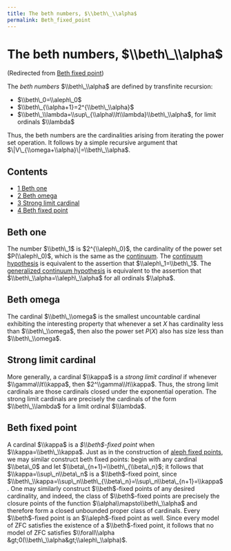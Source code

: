 ```yaml
---
title: The beth numbers, $\\beth\_\\alpha$
permalink: Beth_fixed_point
---
```

# The beth numbers, $\\beth\_\\alpha$






(Redirected from [Beth fixed
point](/index.php?title=Beth_fixed_point&redirect=no "Beth fixed point"))






The *beth numbers* $\\beth\_\\alpha$ are defined by transfinite
recursion:

-   $\\beth\_0=\\aleph\_0$
-   $\\beth\_{\\alpha+1}=2^{\\beth\_\\alpha}$
-   $\\beth\_\\lambda=\\sup\_{\\alpha\\lt\\lambda}\\beth\_\\alpha$, for
    limit ordinals $\\lambda$

Thus, the beth numbers are the cardinalities arising from iterating the
power set operation. It follows by a simple recursive argument that
$\|V\_{\\omega+\\alpha}\|=\\beth\_\\alpha$.



## Contents


-   [<span class="tocnumber">1</span> <span class="toctext">Beth
    one</span>](#Beth_one)
-   [<span class="tocnumber">2</span> <span class="toctext">Beth
    omega</span>](#Beth_omega)
-   [<span class="tocnumber">3</span> <span class="toctext">Strong limit
    cardinal</span>](#Strong_limit_cardinal)
-   [<span class="tocnumber">4</span> <span class="toctext">Beth fixed
    point</span>](#Beth_fixed_point)


## Beth one

The number $\\beth\_1$ is $2^{\\aleph\_0}$, the cardinality of the power
set $P(\\aleph\_0)$, which is the same as the
[continuum](/Continuum "Continuum").
The
<a href="/Continuum_hypothesis" class="mw-redirect" title="Continuum hypothesis">continuum hypothesis</a>
is equivalent to the assertion that $\\aleph\_1=\\beth\_1$. The
<a href="/GCH" class="mw-redirect" title="GCH">generalized continuum hypothesis</a>
is equivalent to the assertion that $\\beth\_\\alpha=\\aleph\_\\alpha$
for all ordinals $\\alpha$.

  

## Beth omega

The cardinal $\\beth\_\\omega$ is the smallest uncountable cardinal
exhibiting the interesting property that whenever a set $X$ has
cardinality less than $\\beth\_\\omega$, then also the power set $P(X)$
also has size less than $\\beth\_\\omega$.

  

## Strong limit cardinal

More generally, a cardinal $\\kappa$ is a *strong limit cardinal* if
whenever $\\gamma\\lt\\kappa$, then $2^\\gamma\\lt\\kappa$. Thus, the
strong limit cardinals are those cardinals closed under the exponential
operation. The strong limit cardinals are precisely the cardinals of the
form $\\beth\_\\lambda$ for a limit ordinal $\\lambda$.

  

## Beth fixed point

A cardinal $\\kappa$ is a *$\\beth$-fixed point* when
$\\kappa=\\beth\_\\kappa$. Just as in the construction of
<a href="/Aleph_fixed_point" class="mw-redirect" title="Aleph fixed point">aleph fixed points</a>,
we may similar construct beth fixed points: begin with any cardinal
$\\beta\_0$ and let $\\beta\_{n+1}=\\beth\_{\\beta\_n}$; it follows that
$\\kappa=\\sup\_n\\beta\_n$ is a $\\beth$-fixed point, since
$\\beth\_\\kappa=\\sup\_n\\beth\_{\\beta\_n}=\\sup\_n\\beta\_{n+1}=\\kappa$.
One may similarly construct $\\beth$-fixed points of any desired
cardinality, and indeed, the class of $\\beth$-fixed points are
precisely the closure points of the function
$\\alpha\\mapsto\\beth\_\\alpha$ and therefore form a closed unbounded
proper class of cardinals. Every $\\beth$-fixed point is an
$\\aleph$-fixed point as well. Since every model of ZFC satisfies the
existence of a $\\beth$-fixed point, it follows that no model of ZFC
satisfies $\\forall\\alpha &gt;0(\\beth\_\\alpha&gt;\\aleph\_\\alpha)$.


